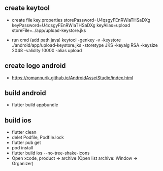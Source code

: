 ## create keytool
- create file key.properties
  storePassword=U4qsgyFEnRWlaTHSaDXg
  keyPassword=U4qsgyFEnRWlaTHSaDXg
  keyAlias=upload
  storeFile=../app/upload-keystore.jks

- run cmd (add path java)
keytool -genkey -v -keystore ./android/app/upload-keystore.jks -storetype JKS -keyalg RSA -keysize 2048 -validity 10000 -alias upload

## create logo android
- https://romannurik.github.io/AndroidAssetStudio/index.html

## build android
- flutter build appbundle

## build ios
- flutter clean
- delet Podfile, Podfile.lock
- flutter pub get
- pod install
- flutter build ios --no-tree-shake-icons
- Open xcode, product -> archive (Open list archive: Window -> Organizer)